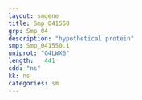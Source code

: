 ```yaml
---
layout: smgene
title: Smp_041550
grp: Smp_04
description: "hypothetical protein"
smp: Smp_041550.1
uniprot: "G4LWX6"
length:   441
cdd: "ns"
kk: ns
categories: sm
---
```

